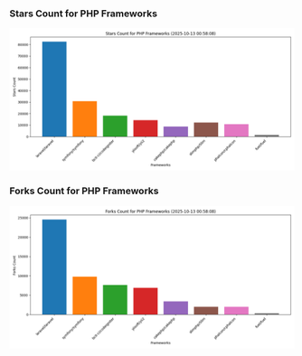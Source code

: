 ### Stars Count for PHP Frameworks

![Stars Chart](./archive/charts/20251013005808_stars_count.png)

### Forks Count for PHP Frameworks

![Forks Chart](./archive/charts/20251013005808_forks_count.png)

